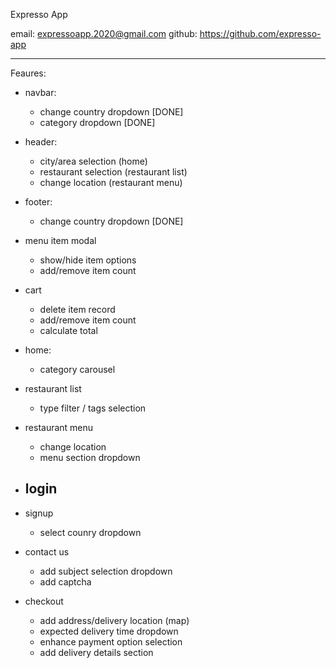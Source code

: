 Expresso App


email: expressoapp.2020@gmail.com
github: https://github.com/expresso-app

----------------------------------------------------

Feaures:

- navbar:
    - change country dropdown [DONE]
    - category dropdown [DONE]

- header:
    - city/area selection (home)
    - restaurant selection (restaurant list)
    - change location (restaurant menu)

- footer:
    - change country dropdown [DONE]

- menu item modal
    - show/hide item options
    - add/remove item count

- cart
    - delete item record
    - add/remove item count
    - calculate total


- home:
    - category carousel 

- restaurant list
    - type filter / tags selection 

- restaurant menu
    - change location
    - menu section dropdown    

- login 
    - 

- signup
    - select counry dropdown

- contact us
    - add subject selection dropdown
    - add captcha

- checkout
    - add address/delivery location (map)
    - expected delivery time dropdown
    - enhance payment option selection
    - add delivery details section



